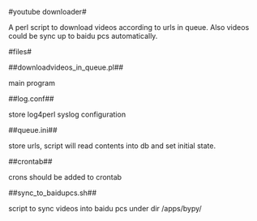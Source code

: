 #youtube downloader#

A perl script to download videos according to urls in queue. Also videos could be sync up to baidu pcs automatically.

#files#

##downloadvideos_in_queue.pl##

main program

##log.conf##

store log4perl syslog configuration

##queue.ini##

store urls, script will read contents into db and set initial state.

##crontab##

crons should be added to crontab

##sync_to_baidupcs.sh##

script to sync videos into baidu pcs under dir /apps/bypy/
